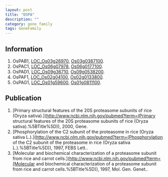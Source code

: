 ```yaml
---
layout: post
title: "OSPA"
description: ""
category: gene family
tags: GeneFamily
---
```


## Information
1. OsPAB1, [LOC_Os03g26970](http://rice.plantbiology.msu.edu/cgi-bin/ORF_infopage.cgi?orf=LOC_Os03g26970), [Os03g0387100](http://rapdb.dna.affrc.go.jp/viewer/gbrowse_details/irgsp1?name=Os03g0387100).
2. OsPAC1, [LOC_Os06g07978](http://rice.plantbiology.msu.edu/cgi-bin/ORF_infopage.cgi?orf=LOC_Os06g07978), [Os06g0177100](http://rapdb.dna.affrc.go.jp/viewer/gbrowse_details/irgsp1?name=Os06g0177100).
3. OsPAD1, [LOC_Os09g36710](http://rice.plantbiology.msu.edu/cgi-bin/ORF_infopage.cgi?orf=LOC_Os09g36710), [Os09g0538200](http://rapdb.dna.affrc.go.jp/viewer/gbrowse_details/irgsp1?name=Os09g0538200).
4. OsPAF1, [LOC_Os02g04100](http://rice.plantbiology.msu.edu/cgi-bin/ORF_infopage.cgi?orf=LOC_Os02g04100), [Os02g0133800](http://rapdb.dna.affrc.go.jp/viewer/gbrowse_details/irgsp1?name=Os02g0133800).
5. OsPAG1, [LOC_Os01g59600](http://rice.plantbiology.msu.edu/cgi-bin/ORF_infopage.cgi?orf=LOC_Os01g59600), [Os01g0811100](http://rapdb.dna.affrc.go.jp/viewer/gbrowse_details/irgsp1?name=Os01g0811100).

## Publication
1. [Primary structural features of the 20S proteasome subunits of rice (Oryza sativa).](http://www.ncbi.nlm.nih.gov/pubmed?term=(Primary structural features of the 20S proteasome subunits of rice (Oryza sativa).%5BTitle%5D)), 2000, Gene.
2. [Phosphorylation of the C2 subunit of the proteasome in rice (Oryza sativa L.).](http://www.ncbi.nlm.nih.gov/pubmed?term=(Phosphorylation of the C2 subunit of the proteasome in rice (Oryza sativa L.).%5BTitle%5D)), 1997, FEBS Lett..
3. [Molecular and biochemical characterization of a proteasome subunit from rice and carrot cells.](http://www.ncbi.nlm.nih.gov/pubmed?term=(Molecular and biochemical characterization of a proteasome subunit from rice and carrot cells.%5BTitle%5D)), 1997, Mol. Gen. Genet..


